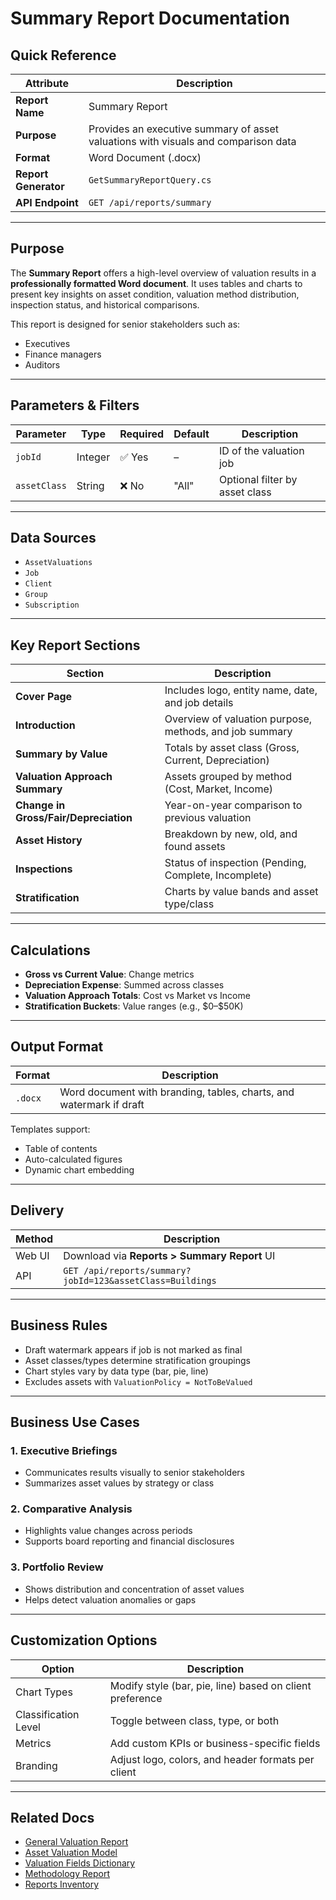 # Summary Report Documentation

## Quick Reference

| Attribute            | Description                                                                        |
| -------------------- | ---------------------------------------------------------------------------------- |
| **Report Name**      | Summary Report                                                                     |
| **Purpose**          | Provides an executive summary of asset valuations with visuals and comparison data |
| **Format**           | Word Document (.docx)                                                              |
| **Report Generator** | `GetSummaryReportQuery.cs`                                                         |
| **API Endpoint**     | `GET /api/reports/summary`                                                         |

---

## Purpose

The **Summary Report** offers a high-level overview of valuation results in a **professionally formatted Word document**. It uses tables and charts to present key insights on asset condition, valuation method distribution, inspection status, and historical comparisons.

This report is designed for senior stakeholders such as:

* Executives
* Finance managers
* Auditors

---

## Parameters & Filters

| Parameter    | Type    | Required | Default | Description                    |
| ------------ | ------- | -------- | ------- | ------------------------------ |
| `jobId`      | Integer | ✅ Yes    | –       | ID of the valuation job        |
| `assetClass` | String  | ❌ No     | "All"   | Optional filter by asset class |

---

## Data Sources

* `AssetValuations`
* `Job`
* `Client`
* `Group`
* `Subscription`

---

## Key Report Sections

| Section                               | Description                                             |
| ------------------------------------- | ------------------------------------------------------- |
| **Cover Page**                        | Includes logo, entity name, date, and job details       |
| **Introduction**                      | Overview of valuation purpose, methods, and job summary |
| **Summary by Value**                  | Totals by asset class (Gross, Current, Depreciation)    |
| **Valuation Approach Summary**        | Assets grouped by method (Cost, Market, Income)         |
| **Change in Gross/Fair/Depreciation** | Year-on-year comparison to previous valuation           |
| **Asset History**                     | Breakdown by new, old, and found assets                 |
| **Inspections**                       | Status of inspection (Pending, Complete, Incomplete)    |
| **Stratification**                    | Charts by value bands and asset type/class              |

---

## Calculations

* **Gross vs Current Value**: Change metrics
* **Depreciation Expense**: Summed across classes
* **Valuation Approach Totals**: Cost vs Market vs Income
* **Stratification Buckets**: Value ranges (e.g., \$0–\$50K)

---

## Output Format

| Format  | Description                                                         |
| ------- | ------------------------------------------------------------------- |
| `.docx` | Word document with branding, tables, charts, and watermark if draft |

Templates support:

* Table of contents
* Auto-calculated figures
* Dynamic chart embedding

---

## Delivery

| Method | Description                                               |
| ------ | --------------------------------------------------------- |
| Web UI | Download via **Reports > Summary Report** UI              |
| API    | `GET /api/reports/summary?jobId=123&assetClass=Buildings` |

---

## Business Rules

* Draft watermark appears if job is not marked as final
* Asset classes/types determine stratification groupings
* Chart styles vary by data type (bar, pie, line)
* Excludes assets with `ValuationPolicy = NotToBeValued`

---

## Business Use Cases

### 1. Executive Briefings

* Communicates results visually to senior stakeholders
* Summarizes asset values by strategy or class

### 2. Comparative Analysis

* Highlights value changes across periods
* Supports board reporting and financial disclosures

### 3. Portfolio Review

* Shows distribution and concentration of asset values
* Helps detect valuation anomalies or gaps

---

## Customization Options

| Option               | Description                                              |
| -------------------- | -------------------------------------------------------- |
| Chart Types          | Modify style (bar, pie, line) based on client preference |
| Classification Level | Toggle between class, type, or both                      |
| Metrics              | Add custom KPIs or business-specific fields              |
| Branding             | Adjust logo, colors, and header formats per client       |

---

## Related Docs

* [General Valuation Report](GeneralValuationReport)
* [Asset Valuation Model](../Models/AssetValuation)
* [Valuation Fields Dictionary](../DataDictionary/Valuation_Fields_Dictionary)
* [Methodology Report](MethodologyReport)
* [Reports Inventory](Reports_Inventory)
